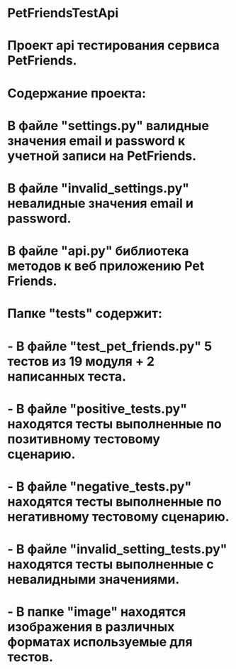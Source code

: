 # PetFriendsTestApi
# Проект api тестирования сервиса PetFriends.
# Содержание проекта:
# В файле "settings.py" валидные значения email и password к учетной записи на PetFriends.
# В файле "invalid_settings.py" невалидные значения email и password.
# В файле "api.py" библиотека методов к веб приложению Pet Friends.
# Папке "tests" содержит:
#     - В файле "test_pet_friends.py" 5 тестов из 19 модуля + 2 написанных теста.
#     - В файле "positive_tests.py" находятся тесты выполненные по позитивному тестовому сценарию.
#     - В файле "negative_tests.py" находятся тесты выполненные по негативному тестовому сценарию.
#     - В файле "invalid_setting_tests.py" находятся тесты выполненные c невалидными значениями.
#     - В папке "image" находятся изображения в различных форматах используемые для тестов.

